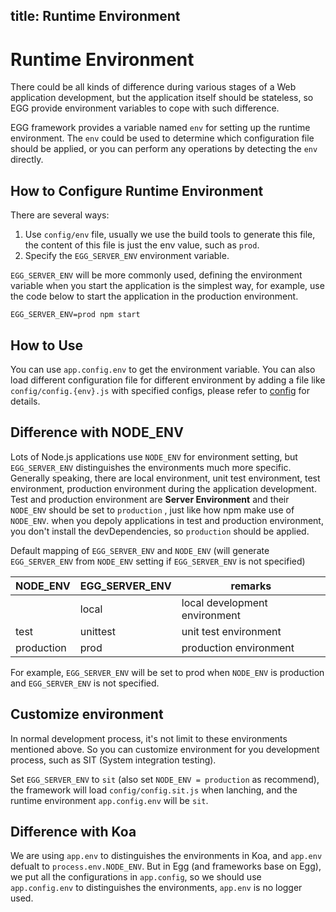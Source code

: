 title: Runtime Environment
---

# Runtime Environment

There could be all kinds of difference during various stages of a Web application development, but the application itself should be stateless, so EGG provide environment variables to cope with such difference.

EGG framework provides a variable named `env` for setting up the runtime environment. The `env` could be used to determine which configuration file should be applied, or you can perform any operations by detecting the `env` directly.

## How to Configure Runtime Environment

There are several ways:

1. Use `config/env` file, usually we use the build tools to generate this file, the content of this file is just the env value, such as `prod`.
2. Specify the `EGG_SERVER_ENV` environment variable.


`EGG_SERVER_ENV` will be more commonly used, defining the environment variable when you start the application is the simplest way, for example, use the code below to start the application in the production environment.

```shell
EGG_SERVER_ENV=prod npm start
```

## How to Use
You can use `app.config.env` to get the environment variable.
You can also load different configuration file for different environment by adding a file like  `config/config.{env}.js` with specified configs, please refer to  [config](./config.md) for details.

## Difference with NODE_ENV

Lots of Node.js applications use `NODE_ENV` for environment setting, but `EGG_SERVER_ENV`  distinguishes the environments much more specific. Generally speaking, there are local environment, unit test environment, test environment, production environment during the application development. Test and production environment are **Server Environment** and their `NODE_ENV` should be set to `production` , just like how npm make use of `NODE_ENV`. when you depoly applications in test and production environment, you don't install the devDependencies, so `production` should be applied.

Default mapping of `EGG_SERVER_ENV` and `NODE_ENV` (will generate `EGG_SERVER_ENV` from `NODE_ENV` setting if `EGG_SERVER_ENV` is not specified)

NODE_ENV   | EGG_SERVER_ENV | remarks
---------- | -------------- | ------------
           | local          | local development environment
test       | unittest       | unit test environment
production | prod           | production environment

For example, `EGG_SERVER_ENV` will be set to prod when `NODE_ENV` is production and `EGG_SERVER_ENV` is not specified.

## Customize environment

In normal development process, it's not limit to these environments mentioned above. So you can customize environment for you development process, such as SIT (System integration testing).

Set `EGG_SERVER_ENV` to `sit` (also set `NODE_ENV = production` as recommend), the framework will load `config/config.sit.js` when lanching, and the runtime environment `app.config.env` will be `sit`.

## Difference with Koa

We are using `app.env` to distinguishes the environments in Koa, and `app.env` defualt to `process.env.NODE_ENV`. But in Egg (and frameworks base on Egg), we put all the configurations in `app.config`, so we should use `app.config.env` to distinguishes the environments, `app.env` is no logger used.
